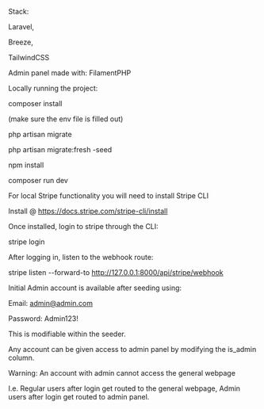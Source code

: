 Stack:

Laravel,

Breeze,

TailwindCSS


Admin panel made with: FilamentPHP



Locally running the project:

composer install

(make sure the env file is filled out)

php artisan migrate

php artisan migrate:fresh -seed

npm install

composer run dev



For local Stripe functionality you will need to install Stripe CLI

Install @ https://docs.stripe.com/stripe-cli/install


Once installed, login to stripe through the CLI:

stripe login


After logging in, listen to the webhook route:

stripe listen --forward-to http://127.0.0.1:8000/api/stripe/webhook



Initial Admin account is available after seeding using:

Email: admin@admin.com

Password: Admin123!

This is modifiable within the seeder.

Any account can be given access to admin panel by modifying the is_admin column.

Warning: An account with admin cannot access the general webpage

I.e. Regular users after login get routed to the general webpage, Admin users after login get routed to admin panel.
